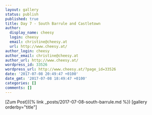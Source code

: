 ```yaml
---
layout: gallery
status: publish
published: true
title: Day 7 - South Barrule and Castletown
author:
  display_name: cheesy
  login: cheesy
  email: christine@cheesy.at
  url: http://www.cheesy.at/
author_login: cheesy
author_email: christine@cheesy.at
author_url: http://www.cheesy.at/
wordpress_id: 33526
wordpress_url: http://www.cheesy.at/?page_id=33526
date: '2017-07-08 20:49:47 +0100'
date_gmt: '2017-07-08 18:49:47 +0100'
categories: []
comments: []
---
```


[Zum Post]({% link _posts/2017-07-08-south-barrule.md %})
[gallery orderby="title"]
